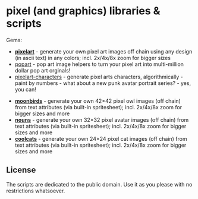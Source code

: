 # pixel (and graphics) libraries & scripts


Gems:

- [**pixelart**](pixelart) - generate your own pixel art images off chain using any design (in ascii text) in any colors; incl. 2x/4x/8x zoom for bigger sizes
- [popart](popart) - pop art image helpers  to turn your pixel art into multi-million dollar pop art orginals! 
- [pixelart-characters](pixelart-characters) - generate pixel arts characters, algorithmically - paint by numbers - what about a new punk avatar portrait series? - yes, you can!


<!-- break -->


- [**moonbirds**](moonbirds) - generate your own 42×42 pixel owl images (off chain) from text attributes (via built-in spritesheet); incl. 2x/4x/8x zoom for bigger sizes and more
- [**nouns**](nouns) - generate your own 32×32 pixel avatar images (off chain) from text attributes (via built-in spritesheet); incl. 2x/4x/8x zoom for bigger sizes and more
- [**coolcats**](coolcats) - generate your own 24×24 pixel cat images (off chain) from text attributes (via built-in spritesheet); incl. 2x/4x/8x zoom for bigger sizes and more




## License

The scripts are dedicated to the public domain.
Use it as you please with no restrictions whatsoever.
